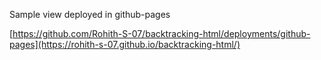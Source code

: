Sample view deployed in github-pages

[https://github.com/Rohith-S-07/backtracking-html/deployments/github-pages](https://rohith-s-07.github.io/backtracking-html/)
